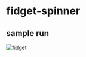 # fidget-spinner


## sample run
![fidget](https://user-images.githubusercontent.com/86178997/122664781-081ddc00-d1c1-11eb-98e0-d246ca34313b.png)
